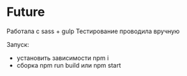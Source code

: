 # Future

Работала с sass + gulp
Тестирование проводила вручную

Запуск:

- установить зависимости
npm i 
- сборка
npm run build или npm start